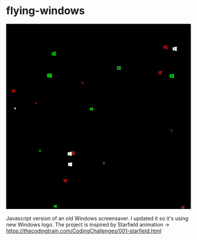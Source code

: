 # flying-windows
![flying_windows](https://github.com/miresk/flying-windows/blob/main/flying-windows-new.gif)

Javascript version of an old Windows screensaver. I updated it so it's using new Windows logo.
The project is inspired by Starfield animation -> https://thecodingtrain.com/CodingChallenges/001-starfield.html
